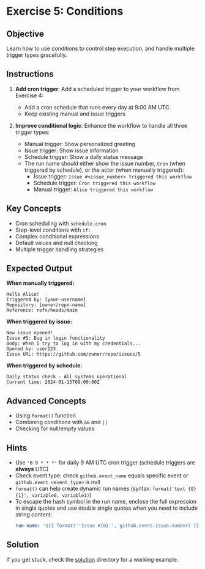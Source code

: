 # Exercise 5: Conditions

## Objective
Learn how to use conditions to control step execution, and handle multiple trigger types gracefully.

## Instructions

1. **Add cron trigger**: Add a scheduled trigger to your workflow from Exercise 4:
   - Add a cron schedule that runs every day at 9:00 AM UTC
   - Keep existing manual and issue triggers

2. **Improve conditional logic**: Enhance the workflow to handle all three trigger types:
   - Manual trigger: Show personalized greeting
   - Issue trigger: Show issue information  
   - Schedule trigger: Show a daily status message
   - The run name should either show the issue number, `Cron` (when triggered by schedule), or the actor (when manually triggered):
     - Issue trigger: `Issue #<issue_number> triggered this workflow`
     - Schedule trigger: `Cron triggered this workflow`
     - Manual trigger: `Alice triggered this workflow`

## Key Concepts
- Cron scheduling with `schedule.cron`
- Step-level conditions with `if:`
- Complex conditional expressions
- Default values and null checking
- Multiple trigger handling strategies

## Expected Output

**When manually triggered:**
```
Hello Alice!
Triggered by: [your-username]
Repository: [owner/repo-name]
Reference: refs/heads/main
```

**When triggered by issue:**
```
New issue opened!
Issue #5: Bug in login functionality
Body: When I try to log in with my credentials...
Opened by: user123
Issue URL: https://github.com/owner/repo/issues/5
```

**When triggered by schedule:**
```
Daily status check - All systems operational
Current time: 2024-01-15T09:00:00Z
```

## Advanced Concepts
- Using `format()` function
- Combining conditions with `&&` and `||`
- Checking for null/empty values

## Hints
- Use `'0 9 * * *'` for daily 9 AM UTC cron trigger (schedule triggers are **always** UTC)
- Check event type: check `github.event_name` equals specific event or `github.event.<event_type>` is null
- `format()` can help create dynamic run names (syntax: `format('text {0} {1}', variable0, variable1)`)
- To escape the hash symbol in the run name, enclose the full expression in single quotes and use double single quotes when you need to include string content:
  ```yaml
  run-name: '${{ format(''Issue #{0}'', github.event.issue.number) }}'
  ```

## Solution
If you get stuck, check the [solution](../../solutions/05-conditions/) directory for a working example.
